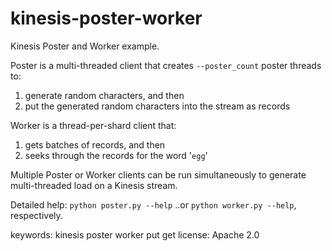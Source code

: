 kinesis-poster-worker
=====================

Kinesis Poster and Worker example.  

Poster is a multi-threaded client that creates ```--poster_count``` poster 
threads to: 
 1. generate random characters, and then
 2. put the generated random characters into the stream as records

Worker is a thread-per-shard client that:  
 1. gets batches of records, and then
 2. seeks through the records for the word '```egg```'

Multiple Poster or Worker clients can be run simultaneously to generate 
multi-threaded load on a Kinesis stream. 

Detailed help: ```python poster.py --help``` ..or  ```python worker.py --help```, respectively.  

keywords: kinesis poster worker put get
license: Apache 2.0